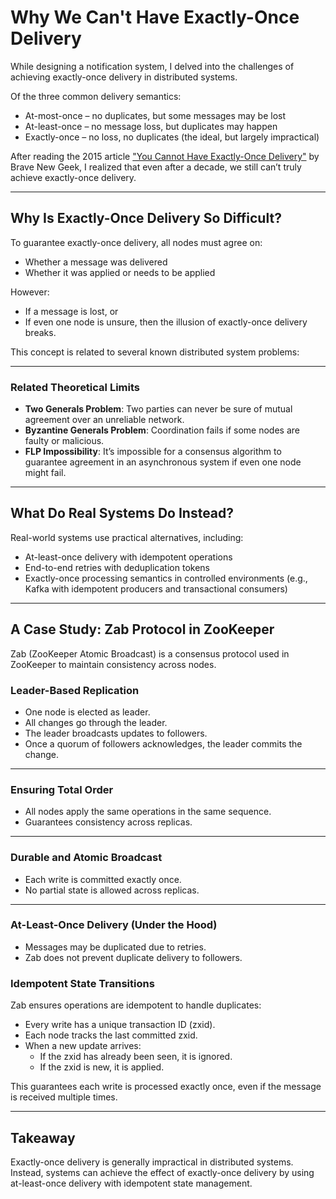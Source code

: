 # Why We Can't Have Exactly-Once Delivery

While designing a notification system, I delved into the challenges of achieving exactly-once delivery in distributed systems.

Of the three common delivery semantics:
- At-most-once – no duplicates, but some messages may be lost
- At-least-once – no message loss, but duplicates may happen
- Exactly-once – no loss, no duplicates (the ideal, but largely impractical)

After reading the 2015 article ["You Cannot Have Exactly-Once Delivery"](https://bravenewgeek.com/you-cannot-have-exactly-once-delivery/) by Brave New Geek, I realized that even after a decade, we still can’t truly achieve exactly-once delivery.

---

## Why Is Exactly-Once Delivery So Difficult?

To guarantee exactly-once delivery, all nodes must agree on:
- Whether a message was delivered
- Whether it was applied or needs to be applied

However:
- If a message is lost, or
- If even one node is unsure,
then the illusion of exactly-once delivery breaks.

This concept is related to several known distributed system problems:

---

### Related Theoretical Limits

- **Two Generals Problem**: Two parties can never be sure of mutual agreement over an unreliable network.
- **Byzantine Generals Problem**: Coordination fails if some nodes are faulty or malicious.
- **FLP Impossibility**: It’s impossible for a consensus algorithm to guarantee agreement in an asynchronous system if even one node might fail.

---

## What Do Real Systems Do Instead?

Real-world systems use practical alternatives, including:
- At-least-once delivery with idempotent operations
- End-to-end retries with deduplication tokens
- Exactly-once processing semantics in controlled environments (e.g., Kafka with idempotent producers and transactional consumers)

---

## A Case Study: Zab Protocol in ZooKeeper

Zab (ZooKeeper Atomic Broadcast) is a consensus protocol used in ZooKeeper to maintain consistency across nodes.

### Leader-Based Replication
- One node is elected as leader.
- All changes go through the leader.
- The leader broadcasts updates to followers.
- Once a quorum of followers acknowledges, the leader commits the change.

---

### Ensuring Total Order
- All nodes apply the same operations in the same sequence.
- Guarantees consistency across replicas.

---

### Durable and Atomic Broadcast
- Each write is committed exactly once.
- No partial state is allowed across replicas.

---

### At-Least-Once Delivery (Under the Hood)
- Messages may be duplicated due to retries.
- Zab does not prevent duplicate delivery to followers.

### Idempotent State Transitions
Zab ensures operations are idempotent to handle duplicates:
- Every write has a unique transaction ID (zxid).
- Each node tracks the last committed zxid.
- When a new update arrives:
  - If the zxid has already been seen, it is ignored.
  - If the zxid is new, it is applied.

This guarantees each write is processed exactly once, even if the message is received multiple times.

---

## Takeaway

Exactly-once delivery is generally impractical in distributed systems. Instead, systems can achieve the effect of exactly-once delivery by using at-least-once delivery with idempotent state management.
